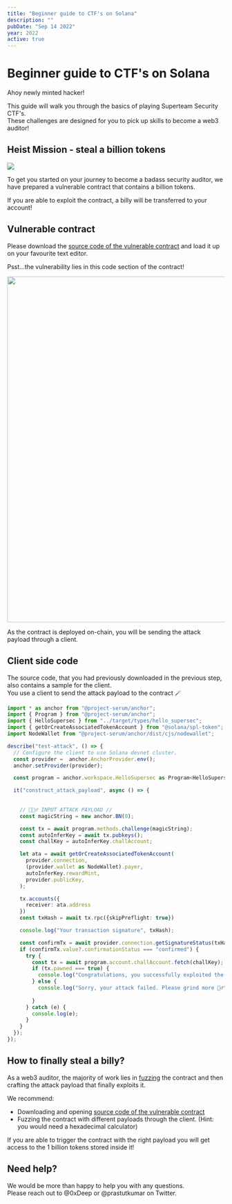 ```yaml
---
title: "Beginner guide to CTF's on Solana"
description: ""
pubDate: "Sep 14 2022"
year: 2022
active: true
---
```


# Beginner guide to CTF's on Solana


Ahoy newly minted hacker! 

This guide will walk you through the basics of playing Superteam Security CTF's. 
<br>
These challenges are designed for you to pick up skills to become a web3 auditor!


## Heist Mission - steal a billion tokens

![](https://i.imgur.com/28etXO2.jpg)


To get you started on your journey to become a badass security auditor, we have prepared a vulnerable contract that contains a billion tokens. 

If you are able to exploit the contract, a billy will be transferred to your account! 





## Vulnerable contract

Please download the [source code of the vulnerable contract](https://pub-cf83a7a9f877444b8a25c86e506ef797.r2.dev/0x101.zip) and load it up on your favourite text editor. 

Psst...the vulnerability lies in this code section of the contract!

<img src="https://pub-cf83a7a9f877444b8a25c86e506ef797.r2.dev/val_101.png" alt="" height="800px" width="800px" />


As the contract is deployed on-chain, you will be sending the attack payload through a client. 


## Client side code

The source code, that you had previously downloaded in the previous step, also contains a sample for the client. 
<br>
You use a client to send the attack payload to the contract 🪄 


```typescript
import * as anchor from "@project-serum/anchor";
import { Program } from "@project-serum/anchor";
import { HelloSupersec } from "../target/types/hello_supersec";
import { getOrCreateAssociatedTokenAccount } from "@solana/spl-token";
import NodeWallet from "@project-serum/anchor/dist/cjs/nodewallet";

describe("test-attack", () => {
  // Configure the client to use Solana devnet cluster.
  const provider =  anchor.AnchorProvider.env();
  anchor.setProvider(provider);

  const program = anchor.workspace.HelloSupersec as Program<HelloSupersec>;

  it("construct_attack_payload", async () => {
    
    
    // 🕵🏻‍♂️ INPUT ATTACK PAYLOAD //
    const magicString = new anchor.BN(0);

    const tx = await program.methods.challenge(magicString);
    const autoInferKey = await tx.pubkeys();
    const challKey = autoInferKey.challAccount;

    let ata = await getOrCreateAssociatedTokenAccount(
      provider.connection,
      (provider.wallet as NodeWallet).payer,
      autoInferKey.rewardMint,
      provider.publicKey,
    );

    tx.accounts({
      receiver: ata.address
    })
    const txHash = await tx.rpc({skipPreflight: true})

    console.log("Your transaction signature", txHash);

    const confirmTx = await provider.connection.getSignatureStatus(txHash);
    if (confirmTx.value?.confirmationStatus === "confirmed") {
      try {
        const tx = await program.account.challAccount.fetch(challKey);
        if (tx.pawned === true) {
          console.log("Congratulations, you successfully exploited the contract 🎉");
        } else {
          console.log("Sorry, your attack failed. Please grind more 🏄‍♂️");
          
        }
      } catch (e) {
        console.log(e);
      }
    }
  });
});
```



## How to finally steal a billy?

As a web3 auditor, the majority of work lies in [fuzzing](https://owasp.org/www-community/Fuzzing) the contract and then crafting the attack payload that finally exploits it. 

We recommend: 
* Downloading and opening [source code of the vulnerable contract](https://pub-cf83a7a9f877444b8a25c86e506ef797.r2.dev/0x101.zip)
* Fuzzing the contract with different payloads through the client. (Hint: you would need a hexadecimal calculator)

If you are able to trigger the contract with the right payload you will get access to the 1 billion tokens stored inside it! 


## Need help? 

We would be more than happy to help you with any questions. 
<br>
Please reach out to @0xDeep or @prastutkumar on Twitter. 




